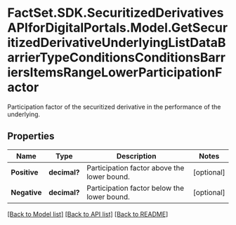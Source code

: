 # FactSet.SDK.SecuritizedDerivativesAPIforDigitalPortals.Model.GetSecuritizedDerivativeUnderlyingListDataBarrierTypeConditionsConditionsBarriersItemsRangeLowerParticipationFactor
Participation factor of the securitized derivative in the performance of the underlying.

## Properties

Name | Type | Description | Notes
------------ | ------------- | ------------- | -------------
**Positive** | **decimal?** | Participation factor above the lower bound. | [optional] 
**Negative** | **decimal?** | Participation factor below the lower bound. | [optional] 

[[Back to Model list]](../README.md#documentation-for-models) [[Back to API list]](../README.md#documentation-for-api-endpoints) [[Back to README]](../README.md)

